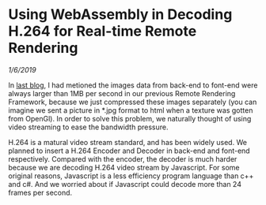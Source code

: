 # Using WebAssembly in Decoding H.264 for Real-time Remote Rendering
*1/6/2019*

In [last blog](https://jiangdunchun.github.io/blog.html?id=WampFramework.md), I had metioned the images data from back-end to font-end were always larger than 1MB per second in our previous Remote Rendering Framework, because we just compressed these images separately (you can imagine we sent a picture in *.jpg format to html when a texture was gotten from OpenGl). In order to solve this problem, we naturally thought of using video streaming to ease the bandwidth pressure.

H.264 is a matural video stream standard, and has been widely used. We planned to insert a H.264 Encoder and Decoder in back-end and font-end respectively. Compared with the encoder, the decoder is much harder because we are decoding H.264 video stream by Javascript. For some original reasons, Javascript is a less efficiency program language than c++ and c#. And we worried about if Javascript could decode more than 24 frames per second.
